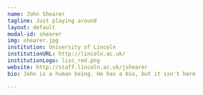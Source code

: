```yaml
---
name: John Shearer
tagline: Just playing around
layout: default
modal-id: shearer
img: shearer.jpg
institution: University of Lincoln
institutionURL: http://lincoln.ac.uk/
institutionLogo: lisc_red.png
website: http://staff.lincoln.ac.uk/jshearer
bio: John is a human being. He has a bio, but it isn't here

---
```

